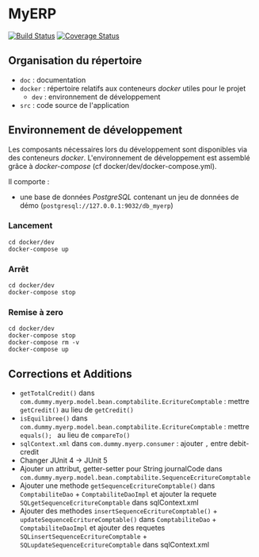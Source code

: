 # MyERP
[![Build Status](https://travis-ci.org/movitarac/project-4monica.svg?branch=master)](https://travis-ci.org/movitarac/project-4monica)
[![Coverage Status](https://coveralls.io/repos/github/movitarac/project-4monica/badge.svg?branch=master)](https://coveralls.io/github/movitarac/project-4monica?branch=master)
## Organisation du répertoire

*   `doc` : documentation
*   `docker` : répertoire relatifs aux conteneurs _docker_ utiles pour le projet
    *   `dev` : environnement de développement
*   `src` : code source de l'application


## Environnement de développement

Les composants nécessaires lors du développement sont disponibles via des conteneurs _docker_.
L'environnement de développement est assemblé grâce à _docker-compose_
(cf docker/dev/docker-compose.yml).

Il comporte :

*   une base de données _PostgreSQL_ contenant un jeu de données de démo (`postgresql://127.0.0.1:9032/db_myerp`)



### Lancement

    cd docker/dev
    docker-compose up


### Arrêt

    cd docker/dev
    docker-compose stop


### Remise à zero

    cd docker/dev
    docker-compose stop
    docker-compose rm -v
    docker-compose up

## Corrections et Additions 

* `getTotalCredit()` dans `com.dummy.myerp.model.bean.comptabilite.EcritureComptable` : mettre `getCredit()` au lieu de `getCredit()`
* `isEquilibree()` dans `com.dummy.myerp.model.bean.comptabilite.EcritureComptable` : mettre `equals(); ` au lieu de `compareTo()`	
* `sqlContext.xml` dans `com.dummy.myerp.consumer` : ajouter `,` entre debit-credit  
* Changer JUnit 4 -> JUnit 5
* Ajouter un attribut, getter-setter pour String journalCode dans `com.dummy.myerp.model.bean.comptabilite.SequenceEcritureComptable` 
* Ajouter une methode `getSequenceEcritureComptable()` dans `ComptabiliteDao` + `ComptabiliteDaoImpl` et ajouter la requete `SQLgetSequenceEcritureComptable` dans sqlContext.xml   
* Ajouter des methodes `insertSequenceEcritureComptable()` + `updateSequenceEcritureComptable()`  dans `ComptabiliteDao` + `ComptabiliteDaoImpl` et ajouter des requetes `SQLinsertSequenceEcritureComptable` + `SQLupdateSequenceEcritureComptable` dans sqlContext.xml 
  
            
